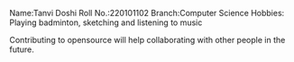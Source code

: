 Name:Tanvi Doshi
Roll No.:220101102
Branch:Computer Science
Hobbies: Playing badminton, sketching and listening to music

Contributing to opensource will help collaborating with other people in the future.